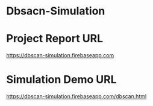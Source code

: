 # Dbsacn-Simulation

# Project Report URL
https://dbscan-simulation.firebaseapp.com

# Simulation Demo URL
https://dbscan-simulation.firebaseapp.com/dbscan.html
